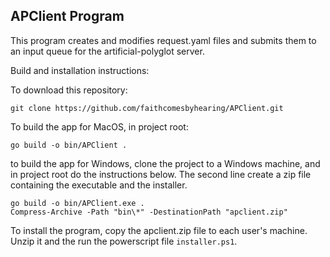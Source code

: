 ## APClient Program

This program creates and modifies request.yaml files and submits them to an input queue
for the artificial-polyglot server.

Build and installation instructions:

To download this repository:
```
git clone https://github.com/faithcomesbyhearing/APClient.git
```
To build the app for MacOS, in project root: 
```
go build -o bin/APClient .
```
to build the app for Windows, clone the project to a Windows machine, and in project root
do the instructions below. The second line create a zip file containing the executable 
and the installer.
```
go build -o bin/APClient.exe .
Compress-Archive -Path "bin\*" -DestinationPath "apclient.zip"
```
To install the program, copy the apclient.zip file to each user's machine.  
Unzip it and the run the powerscript file `installer.ps1`.

